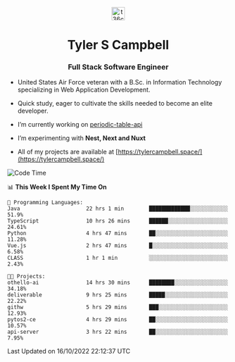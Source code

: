 <p align="center">
<a href="https://www.linkedin.com/in/t36campbell" target="blank"><img align="center" src="https://ik.imagekit.io/t36campbell/Portfolio/linkedin.png.original_m8bbGgPh6.png" alt="t36campbell" height="30" width="30" /></a>
</p>
<h1 align="center">Tyler S Campbell</h1>
<h3 align="center">Full Stack Software Engineer</h3>

* United States Air Force veteran with a B.Sc. in Information Technology specializing in Web Application Development. 

* Quick study, eager to cultivate the skills needed to become an elite developer.

* I’m currently working on [periodic-table-api](https://github.com/t36campbell/periodic-table-api)

* I’m experimenting with **Nest, Next and Nuxt**

* All of my projects are available at [https://tylercampbell.space/](https://tylercampbell.space/)

<!--START_SECTION:waka-->
![Code Time](http://img.shields.io/badge/Code%20Time-1%2C912%20hrs%201%20min-blue)

📊 **This Week I Spent My Time On** 

```text
💬 Programming Languages: 
Java                     22 hrs 1 min        █████████████░░░░░░░░░░░░   51.9% 
TypeScript               10 hrs 26 mins      ██████░░░░░░░░░░░░░░░░░░░   24.61% 
Python                   4 hrs 47 mins       ██░░░░░░░░░░░░░░░░░░░░░░░   11.28% 
Vue.js                   2 hrs 47 mins       █░░░░░░░░░░░░░░░░░░░░░░░░   6.58% 
CLASS                    1 hr 1 min          ░░░░░░░░░░░░░░░░░░░░░░░░░   2.43%

🐱‍💻 Projects: 
othello-ai               14 hrs 30 mins      ████████░░░░░░░░░░░░░░░░░   34.18% 
deliverable              9 hrs 25 mins       █████░░░░░░░░░░░░░░░░░░░░   22.22% 
githw                    5 hrs 29 mins       ███░░░░░░░░░░░░░░░░░░░░░░   12.93% 
pytos2-ce                4 hrs 29 mins       ██░░░░░░░░░░░░░░░░░░░░░░░   10.57% 
api-server               3 hrs 22 mins       ██░░░░░░░░░░░░░░░░░░░░░░░   7.95%

```


 Last Updated on 16/10/2022 22:12:37 UTC
<!--END_SECTION:waka-->
